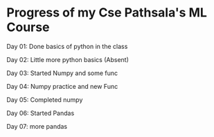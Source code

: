 # Progress of my Cse Pathsala's ML Course
Day 01:
Done basics of python in the class

Day 02:
Little more python basics (Absent)

Day 03:
Started Numpy and some func

Day 04:
Numpy practice and new Func

Day 05:
Completed numpy

Day 06: 
Started Pandas

Day 07:
more pandas